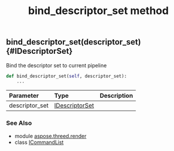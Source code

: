 ﻿---
title: bind_descriptor_set method
second_title: Aspose.3D for Python via .NET API References
description: 
type: docs
weight: 20
url: /python-net/aspose.threed.render/icommandlist/bind_descriptor_set/
is_root: false
---

## bind_descriptor_set(descriptor_set) {#IDescriptorSet}

Bind the descriptor set to current pipeline



```python
def bind_descriptor_set(self, descriptor_set):
    ...
```


| Parameter | Type | Description |
| :- | :- | :- |
| descriptor_set | [IDescriptorSet](/3d/python-net/aspose.threed.render/idescriptorset) |  |



### See Also
* module [aspose.threed.render](../../)
* class [ICommandList](/3d/python-net/aspose.threed.render/icommandlist)
